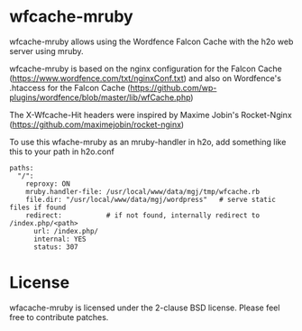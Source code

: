 # wfcache-mruby
wfcache-mruby allows using the Wordfence Falcon Cache with the h2o web server using mruby.

wfcache-mruby is based on the nginx configuration for the Falcon Cache (https://www.wordfence.com/txt/nginxConf.txt)
and also on Wordfence's .htaccess for the Falcon Cache (https://github.com/wp-plugins/wordfence/blob/master/lib/wfCache.php)

The X-Wfcache-Hit headers were inspired by Maxime Jobin's Rocket-Nginx (https://github.com/maximejobin/rocket-nginx)

To use this wfache-mruby as an mruby-handler in h2o, add something like this to your path in h2o.conf
```
paths:
  "/":
    reproxy: ON
    mruby.handler-file: /usr/local/www/data/mgj/tmp/wfcache.rb
    file.dir: "/usr/local/www/data/mgj/wordpress"   # serve static files if found
    redirect:           # if not found, internally redirect to /index.php/<path>
      url: /index.php/
      internal: YES 
      status: 307
```

# License
wfacache-mruby is licensed under the 2-clause BSD license. Please feel free to contribute patches.
